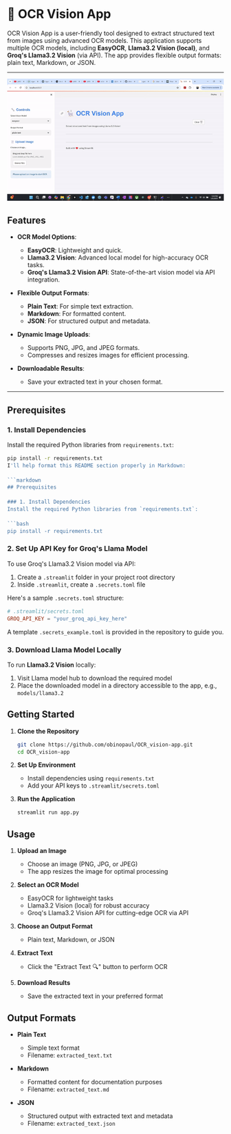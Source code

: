 # 🦙 OCR Vision App

OCR Vision App is a user-friendly tool designed to extract structured text from images using advanced OCR models. This application supports multiple OCR models, including **EasyOCR**, **Llama3.2 Vision (local)**, and **Groq's Llama3.2 Vision** (via API). The app provides flexible output formats: plain text, Markdown, or JSON.

---

<div align="center">
  <img src="OCR_vision-app.gif" alt="Alt Text" />
</div>

## Features

- **OCR Model Options**: 
  - **EasyOCR**: Lightweight and quick.
  - **Llama3.2 Vision**: Advanced local model for high-accuracy OCR tasks.
  - **Groq's Llama3.2 Vision API**: State-of-the-art vision model via API integration.
  
- **Flexible Output Formats**:
  - **Plain Text**: For simple text extraction.
  - **Markdown**: For formatted content.
  - **JSON**: For structured output and metadata.

- **Dynamic Image Uploads**:
  - Supports PNG, JPG, and JPEG formats.
  - Compresses and resizes images for efficient processing.

- **Downloadable Results**: 
  - Save your extracted text in your chosen format.

---

## Prerequisites

### 1. Install Dependencies
Install the required Python libraries from `requirements.txt`:

```bash
pip install -r requirements.txt
I'll help format this README section properly in Markdown:

```markdown
## Prerequisites

### 1. Install Dependencies
Install the required Python libraries from `requirements.txt`:

```bash
pip install -r requirements.txt
```

### 2. Set Up API Key for Groq's Llama Model
To use Groq's Llama3.2 Vision model via API:

1. Create a `.streamlit` folder in your project root directory
2. Inside `.streamlit`, create a `.secrets.toml` file

Here's a sample `.secrets.toml` structure:

```toml
# .streamlit/secrets.toml
GROQ_API_KEY = "your_groq_api_key_here"
```

A template `.secrets_example.toml` is provided in the repository to guide you.

### 3. Download Llama Model Locally
To run **Llama3.2 Vision** locally:

1. Visit Llama model hub to download the required model
2. Place the downloaded model in a directory accessible to the app, e.g., `models/llama3.2`

## Getting Started

1. **Clone the Repository**
   ```bash
   git clone https://github.com/obinopaul/OCR_vision-app.git
   cd OCR_vision-app
   ```

2. **Set Up Environment**
   * Install dependencies using `requirements.txt`
   * Add your API keys to `.streamlit/secrets.toml`

3. **Run the Application**
   ```bash
   streamlit run app.py
   ```

## Usage

1. **Upload an Image**
   * Choose an image (PNG, JPG, or JPEG)
   * The app resizes the image for optimal processing

2. **Select an OCR Model**
   * EasyOCR for lightweight tasks
   * Llama3.2 Vision (local) for robust accuracy
   * Groq's Llama3.2 Vision API for cutting-edge OCR via API

3. **Choose an Output Format**
   * Plain text, Markdown, or JSON

4. **Extract Text**
   * Click the "Extract Text 🔍" button to perform OCR

5. **Download Results**
   * Save the extracted text in your preferred format

## Output Formats

* **Plain Text**
   * Simple text format
   * Filename: `extracted_text.txt`

* **Markdown**
   * Formatted content for documentation purposes
   * Filename: `extracted_text.md`

* **JSON**
   * Structured output with extracted text and metadata
   * Filename: `extracted_text.json`
